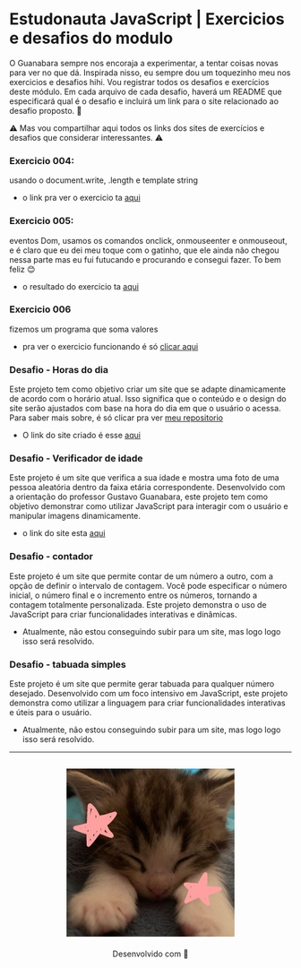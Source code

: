 # Estudonauta JavaScript | Exercicios e desafios do modulo

O Guanabara sempre nos encoraja a experimentar, a tentar coisas novas para ver no que dá. Inspirada nisso, eu sempre dou um toquezinho meu nos exercicios e desafios hihi. Vou registrar todos os desafios e exercícios deste módulo. Em cada arquivo de cada desafio, haverá um README que especificará qual é o desafio e incluirá um link para o site relacionado ao desafio proposto. 🧡

⚠️ Mas vou compartilhar aqui todos os links dos sites de exercícios e desafios que considerar interessantes. ⚠️

### Exercicio 004:
 usando o document.write, .length e template string

* o link pra ver o exercicio ta [aqui](https://estudonauta-exercicio.netlify.app/)

### Exercicio 005:
 eventos Dom, usamos os comandos onclick, onmouseenter e onmouseout, e é claro que eu dei meu toque com o gatinho, que ele ainda não chegou nessa parte mas eu fui futucando e procurando e consegui fazer. To bem feliz 😊

* o resultado do exercicio ta [aqui](https://eventos-dom.netlify.app/)

### Exercicio 006
fizemos um programa que soma valores

* pra ver o exercicio funcionando é só [clicar aqui](https://somando-valores.netlify.app/)

### Desafio - Horas do dia 

Este projeto tem como objetivo criar um site que se adapte dinamicamente de acordo com o horário atual. Isso significa que o conteúdo e o design do site serão ajustados com base na hora do dia em que o usuário o acessa. Para saber mais sobre, é só clicar pra ver [meu repositorio](https://github.com/Glssv/Horas-do-dia)

* O link do site criado é esse [aqui](https://horas-do-dia.netlify.app/)

### Desafio - Verificador de idade

Este projeto é um site que verifica a sua idade e mostra uma foto de uma pessoa aleatória dentro da faixa etária correspondente. Desenvolvido com a orientação do professor Gustavo Guanabara, este projeto tem como objetivo demonstrar como utilizar JavaScript para interagir com o usuário e manipular imagens dinamicamente.

* o link do site esta [aqui](https://verificador-idade-js.netlify.app/)

### Desafio - contador 

Este projeto é um site que permite contar de um número a outro, com a opção de definir o intervalo de contagem. Você pode especificar o número inicial, o número final e o incremento entre os números, tornando a contagem totalmente personalizada. Este projeto demonstra o uso de JavaScript para criar funcionalidades interativas e dinâmicas.

* Atualmente, não estou conseguindo subir para um site, mas logo logo isso será resolvido.


### Desafio - tabuada simples

Este projeto é um site que permite gerar tabuada para qualquer número desejado. Desenvolvido com um foco intensivo em JavaScript, este projeto demonstra como utilizar a linguagem para criar funcionalidades interativas e úteis para o usuário.

* Atualmente, não estou conseguindo subir para um site, mas logo logo isso será resolvido.



---
<h2 align="center">
  <img src="img/catzinho.jpg" width="300">
</h2>
<p align="center">
Desenvolvido com 🧡
</p>